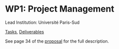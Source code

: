 # WP1: Project Management

Lead Institution: Université Paris-Sud

[Tasks](https://github.com/OpenDreamKit/OpenDreamKit/issues?q=is%3Aopen+label%3Atask+sort%3Acreated-asc),
[Deliverables](https://github.com/OpenDreamKit/OpenDreamKit/issues?q=is%3Aopen+label%3Adeliverable+sort%3Acreated-asc)

See page 34 of the [proposal](https://github.com/OpenDreamKit/OpenDreamKit/raw/master/Proposal/proposal-www.pdf) for the full description.
